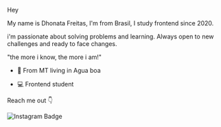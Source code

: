 Hey 

My name is Dhonata Freitas, I'm from Brasil, I study frontend since 2020.

i'm passionate about solving problems and learning. Always open to new challenges and ready to face changes.

"the more i know, the more i am!"


- 📍 From MT living in Agua boa

- 💻 Frontend student

Reach me out 👇

![Instagram Badge](https://img.shields.io/badge/-Instagram-violet?style=flat-square&logo=Instagram&logoColor=white&link=https://www.instagram.com/donny_freitas_)
